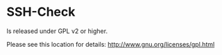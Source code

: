 SSH-Check
=====
Is released under GPL v2 or higher. 

Please see this location for details: http://www.gnu.org/licenses/gpl.html
